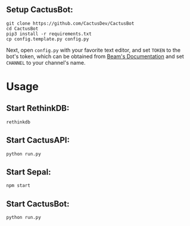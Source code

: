 
## Setup CactusBot:
```
git clone https://github.com/CactusDev/CactusBot
cd CactusBot
pip3 install -r requirements.txt
cp config.template.py config.py
```

Next, open `config.py` with your favorite text editor, and set 
`TOKEN` to the bot's token, which can be obtained from [Beam's Documentation](https://dev.beam.pro/tutorials/chatbot.html) and set `CHANNEL` to your channel's name.

# Usage

## Start RethinkDB:

`rethinkdb`

## Start CactusAPI:

`python run.py`

## Start Sepal:

`npm start`

## Start CactusBot:

`python run.py`
